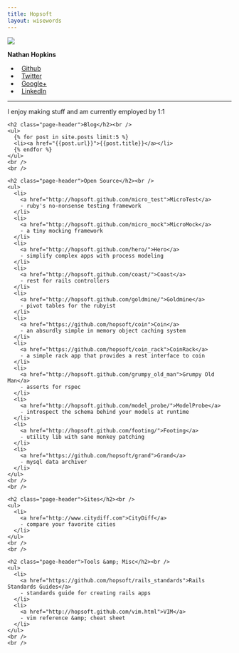 ```yaml
---
title: Hopsoft
layout: wisewords
---
```


<div class="row">
  <div id="intro" class="span3 well affix">
    <img class="thumbnail left" src="http://www.gravatar.com/avatar/254ec240c9143768df8ec27182764cad.jpg?s=90" />
    <p><b>Nathan Hopkins</b></p>
    <ul class="unstyled">
      <li><i class="icon-github">&nbsp;</i> <a href="https://github.com/hopsoft">Github</a></li>
      <li><i class="icon-twitter">&nbsp;</i> <a href="https://twitter.com/hopsoft">Twitter</a></li>
      <li><i class="icon-google-plus">&nbsp;</i> <a href="https://plus.google.com/u/1/116314478889360641913/posts/p/pub">Google+</a></li>
      <li><i class="icon-linkedin">&nbsp;</i> <a href="https://www.linkedin.com/profile/view?id=2951631">LinkedIn</a></li>
      <!-- <li><i class="icon-sign-blank">&nbsp;</i> <a href="http://coderwall.com/p/u/hopsoft">Coderwall</a></li> -->
    </ul>
    <hr />
    <p>
      I enjoy making stuff and am currently employed by 1:1
    </p>
  </div>

  <div class="span8 offset4">

    <h2 class="page-header">Blog</h2><br />
    <ul>
      {% for post in site.posts limit:5 %}
      <li><a href="{{post.url}}">{{post.title}}</a></li>
      {% endfor %}
    </ul>
    <br />
    <br />

    <h2 class="page-header">Open Source</h2><br />
    <ul>
      <li>
        <a href="http://hopsoft.github.com/micro_test">MicroTest</a>
        - ruby's no-nonsense testing framework
      </li>
      <li>
        <a href="http://hopsoft.github.com/micro_mock">MicroMock</a>
        - a tiny mocking framework
      </li>
      <li>
        <a href="http://hopsoft.github.com/hero/">Hero</a>
        - simplify complex apps with process modeling
      </li>
      <li>
        <a href="http://hopsoft.github.com/coast/">Coast</a>
        - rest for rails controllers
      </li>
      <li>
        <a href="http://hopsoft.github.com/goldmine/">Goldmine</a>
        - pivot tables for the rubyist
      </li>
      <li>
        <a href="https://github.com/hopsoft/coin">Coin</a>
        - an absurdly simple in memory object caching system
      </li>
      <li>
        <a href="https://github.com/hopsoft/coin_rack">CoinRack</a>
        - a simple rack app that provides a rest interface to coin
      </li>
      <li>
        <a href="http://hopsoft.github.com/grumpy_old_man">Grumpy Old Man</a>
        - asserts for rspec
      </li>
      <li>
        <a href="http://hopsoft.github.com/model_probe/">ModelProbe</a>
        - introspect the schema behind your models at runtime
      </li>
      <li>
        <a href="http://hopsoft.github.com/footing/">Footing</a>
        - utility lib with sane monkey patching
      </li>
      <li>
        <a href="https://github.com/hopsoft/grand">Grand</a>
        - mysql data archiver
      </li>
    </ul>
    <br />
    <br />

    <h2 class="page-header">Sites</h2><br />
    <ul>
      <li>
        <a href="http://www.citydiff.com">CityDiff</a>
        - compare your favorite cities
      </li>
    </ul>
    <br />
    <br />

    <h2 class="page-header">Tools &amp; Misc</h2><br />
    <ul>
      <li>
        <a href="https://github.com/hopsoft/rails_standards">Rails Standards Guides</a>
        - standards guide for creating rails apps
      </li>
      <li>
        <a href="http://hopsoft.github.com/vim.html">VIM</a>
        - vim reference &amp; cheat sheet
      </li>
    </ul>
    <br />
    <br />

  </div>

</div>
